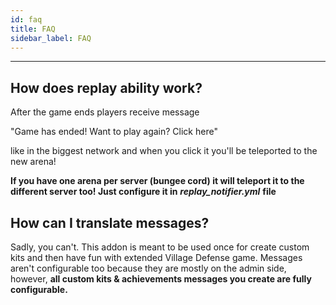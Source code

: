 ```yaml
---
id: faq
title: FAQ
sidebar_label: FAQ
---
```

---

## How does replay ability work?

After the game ends players receive message

 "Game has ended! Want to play again? Click here"

 like in the biggest network and when you click it you'll be teleported to the new arena!

**If you have one arena per server \(bungee cord\) it will teleport it to the different server too! Just configure it in** _**replay\_notifier.yml**_ **file**

## How can I translate messages?

Sadly, you can't. This addon is meant to be used once for create custom kits and then have fun with extended Village Defense game. Messages aren't configurable too because they are mostly on the admin side, however, **all custom kits & achievements messages you create are fully configurable.**

